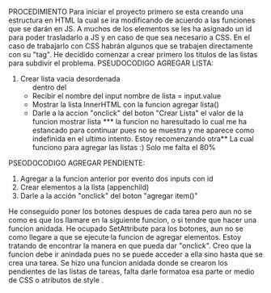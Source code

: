 PROCEDIMIENTO
Para iniciar el proyecto primero se esta creando una estructura en HTML la cual se ira
modificando de acuerdo a las funciones que se darán en JS.
A muchos de los elementos se les ha asignado un id para poder trasladarlo a JS y en caso de que sea necesario a CSS. En el caso de trabajarlo con CSS habrán algunos que se trabajen directamente con su "tag".
He decidido comenzar a crear primero los titulos de las listas para subdivir el problema.
PSEUDOCODIGO AGREGAR LISTA:
1. Crear lista vacia desordenada <ul> dentro del <DIV>
2. Recibir el nombre del input nombre de lista = input.value
3. Mostrar la lista InnerHTML con la funcion agregar lista()
4. Darle a la accion "onclick" del boton "Crear Lista" el valor de la funcion mostrar lista
 *** la funcion no haresultado lo cual me ha estancado para continuar pues no se muestra y me aparece como indefinida en el ultimo intento. Estoy recomenzando otra** La cual funciono para agregar las listas :) Solo me falta el 80% 

PSEODOCODIGO AGREGAR PENDIENTE:
1. Agregar a la funcion anterior por evento dos inputs con id
2. Crear elementos a la lista (appenchild) 
3. Darle a la acción "onclick" del boton "agregar item()"

He conseguido poner los botones despues de cada tarea pero aun no se como es que los llamare en la siguiente funcion, o si tendre que hacer una funcion anidada. 
He ocupado SetAttribute para los botones, aun no se como llegare a que se ejecute la funcion de agregar elementos. Estoy tratando de encontrar la manera en que pueda dar "onclick".
Creo que la funcion debe ir anindada pues no se puede acceder a ella sino hasta que se crea una tarea.
Se hizo una funcion anidada donde se crearon los pendientes de las listas de tareas, falta darle formatoa esa parte or medio de CSS o atributos de style . 